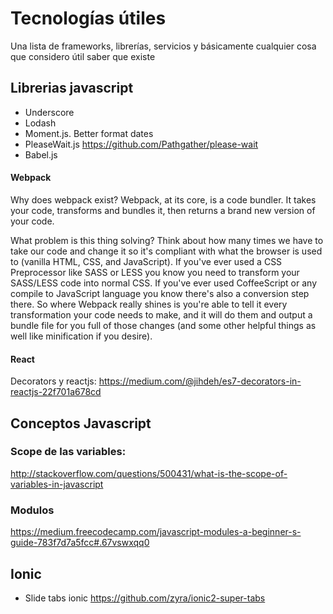 # Tecnologías útiles 
Una lista de frameworks, librerías, servicios y básicamente cualquier cosa que considero útil saber que existe

## Librerias javascript
- Underscore
- Lodash
- Moment.js. Better format dates
- PleaseWait.js https://github.com/Pathgather/please-wait
- Babel.js

#### Webpack
Why does webpack exist? Webpack, at its core, is a code bundler. It takes your code, transforms and bundles it, then returns a brand new version of your code.

What problem is this thing solving? Think about how many times we have to take our code and change it so it's compliant with what the browser is used to (vanilla HTML, CSS, and JavaScript). If you've ever used a CSS Preprocessor like SASS or LESS you know you need to transform your SASS/LESS code into normal CSS. If you've ever used CoffeeScript or any compile to JavaScript language you know there's also a conversion step there. So where Webpack really shines is you're able to tell it every transformation your code needs to make, and it will do them and output a bundle file for you full of those changes (and some other helpful things as well like minification if you desire).

#### React
Decorators y reactjs: https://medium.com/@jihdeh/es7-decorators-in-reactjs-22f701a678cd

## Conceptos Javascript

### Scope de las variables:
http://stackoverflow.com/questions/500431/what-is-the-scope-of-variables-in-javascript

### Modulos
https://medium.freecodecamp.com/javascript-modules-a-beginner-s-guide-783f7d7a5fcc#.67vswxqq0

## Ionic
- Slide tabs ionic https://github.com/zyra/ionic2-super-tabs
